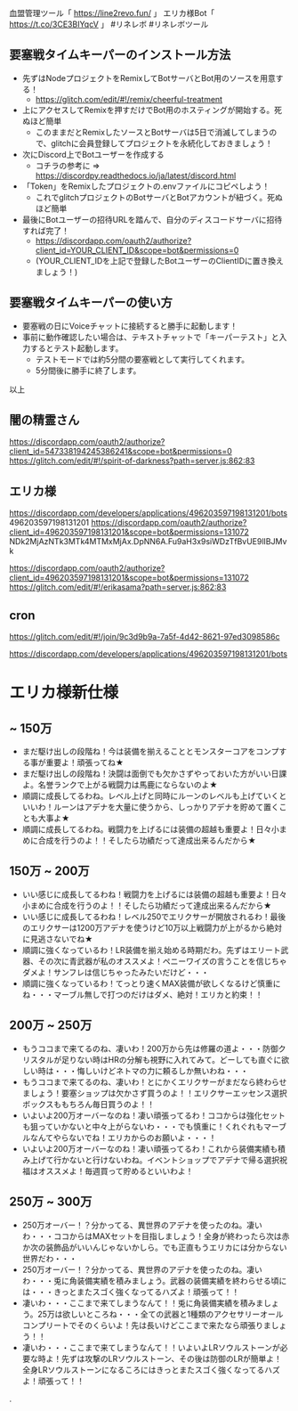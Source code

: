 

血盟管理ツール「 https://line2revo.fun/ 」
エリカ様Bot「 https://t.co/3CE3BIYqcV 」
#リネレボ
#リネレボツール


## 要塞戦タイムキーパーのインストール方法

- 先ずはNodeプロジェクトをRemixしてBotサーバとBot用のソースを用意する！
  + https://glitch.com/edit/#!/remix/cheerful-treatment
- 上にアクセスしてRemixを押すだけでBot用のホスティングが開始する。死ぬほど簡単
  + このままだとRemixしたソースとBotサーバは5日で消滅してしまうので、glitchに会員登録してプロジェクトを永続化しておきましょう！
- 次にDiscord上でBotユーザーを作成する
  + コチラの参考に => https://discordpy.readthedocs.io/ja/latest/discord.html
- 「Token」をRemixしたプロジェクトの.envファイルにコピペしよう！
  + これでglitchプロジェクトのBotサーバとBotアカウントが紐づく。死ぬほど簡単
- 最後にBotユーザーの招待URLを踏んで、自分のディスコードサーバに招待すれば完了！
  + https://discordapp.com/oauth2/authorize?client_id=YOUR_CLIENT_ID&scope=bot&permissions=0
  + (YOUR_CLIENT_IDを上記で登録したBotユーザーのClientIDに置き換えましょう！)

## 要塞戦タイムキーパーの使い方

- 要塞戦の日にVoiceチャットに接続すると勝手に起動します！
- 事前に動作確認したい場合は、テキストチャットで「キーパーテスト」と入力するとテスト起動します。
  + テストモードでは約5分間の要塞戦として実行してくれます。
  + 5分間後に勝手に終了します。

以上

## 闇の精霊さん

https://discordapp.com/oauth2/authorize?client_id=547338194245386241&scope=bot&permissions=0
https://glitch.com/edit/#!/spirit-of-darkness?path=server.js:862:83

## エリカ様

https://discordapp.com/developers/applications/496203597198131201/bots
496203597198131201
https://discordapp.com/oauth2/authorize?client_id=496203597198131201&scope=bot&permissions=131072
NDk2MjAzNTk3MTk4MTMxMjAx.DpNN6A.Fu9aH3x9siWDzTfBvUE9lIBJMvk

https://discordapp.com/oauth2/authorize?client_id=496203597198131201&scope=bot&permissions=131072
https://glitch.com/edit/#!/erikasama?path=server.js:862:83

## cron

https://glitch.com/edit/#!/join/9c3d9b9a-7a5f-4d42-8621-97ed3098586c


https://discordapp.com/developers/applications/496203597198131201/bots




# エリカ様新仕様

## ~ 150万

- まだ駆け出しの段階ね！今は装備を揃えることとモンスターコアをコンプする事が重要よ！頑張ってね★
- まだ駆け出しの段階ね！決闘は面倒でも欠かさずやっておいた方がいい日課よ。名誉ランクで上がる戦闘力は馬鹿にならないのよ★
- 順調に成長してるわね。レベル上げと同時にルーンのレベルも上げていくといいわ！ルーンはアデナを大量に使うから、しっかりアデナを貯めて置くことも大事よ★
- 順調に成長してるわね。戦闘力を上げるには装備の超越も重要よ！日々小まめに合成を行うのよ！！そしたら功績だって達成出来るんだから★


## 150万 ~ 200万

- いい感じに成長してるわね！戦闘力を上げるには装備の超越も重要よ！日々小まめに合成を行うのよ！！そしたら功績だって達成出来るんだから★
- いい感じに成長してるわね！レベル250でエリクサーが開放されるわ！最後のエリクサーは1200万アデナを使うけど10万以上戦闘力が上がるから絶対に見逃さないでね★
- 順調に強くなっているわ！LR装備を揃え始める時期だわ。先ずはエリート武器、その次に青武器が私のオススメよ！ペニーワイズの言うことを信じちゃダメよ！サンフレは信じちゃったみたいだけど・・・
- 順調に強くなっているわ！てっとり速くMAX装備が欲しくなるけど慎重にね・・・マーブル無しで打つのだけはダメ、絶対！エリカと約束！！


## 200万 ~ 250万

- もうココまで来てるのね、凄いわ！200万から先は修羅の道よ・・・防御クリスタルが足りない時はHRの分解も視野に入れてみて。どーしても直ぐに欲しい時は・・・悔しいけどネトマの力に頼るしか無いわね・・・
- もうココまで来てるのね、凄いわ！とにかくエリクサーがまだなら終わらせましょう！要塞ショップは欠かさず買うのよ！！エリクサーエッセンス選択ボックスももちろん毎日買うのよ！！
- いよいよ200万オーバーなのね！凄い頑張ってるわ！ココからは強化セットも狙っていかないと中々上がらないわ・・・でも慎重に！くれぐれもマーブルなんてやらないでね！エリカからのお願いよ・・・！
- いよいよ200万オーバーなのね！凄い頑張ってるわ！これから装備実績も積み上げて行かないと行けないわね。イベントショップでアデナで帰る選択祝福はオススメよ！毎週買って貯めるといいわよ！

## 250万 ~ 300万

- 250万オーバー！？分かってる、異世界のアデナを使ったのね。凄いわ・・・ココからはMAXセットを目指しましょう！全身が終わったら次は赤か次の装飾品がいいんじゃないかしら。でも正直もうエリカには分からない世界だわ・・・
- 250万オーバー！？分かってる、異世界のアデナを使ったのね。凄いわ・・・兎に角装備実績を積みましょう。武器の装備実績を終わらせる頃には・・・きっとまたスゴく強くなってるハズよ！頑張って！！
- 凄いわ・・・ここまで来てしまうなんて！！兎に角装備実績を積みましょう。25万は欲しいところね・・・全ての武器と1種類のアクセサリーオールコンプリートでそのくらいよ！先は長いけどここまで来たなら頑張りましょう！！
- 凄いわ・・・ここまで来てしまうなんて！！いよいよLRソウルストーンが必要な時よ！先ずは攻撃のLRソウルストーン、その後は防御のLRが簡単よ！全身LRソウルストーンになるころにはきっとまたスゴく強くなってるハズよ！頑張って！！






.
